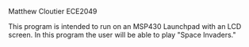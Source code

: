 Matthew Cloutier
ECE2049

This program is intended to run on an MSP430 Launchpad with an LCD screen.
In this program the user will be able to play "Space Invaders."
